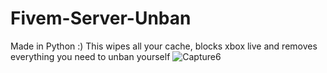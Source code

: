 # Fivem-Server-Unban
Made in Python :) This wipes all your cache, blocks xbox live and removes everything you need to unban yourself
![Capture6](https://user-images.githubusercontent.com/116701630/198008426-7554b62d-4a48-4b52-b1d5-f9df9dc87098.PNG)
